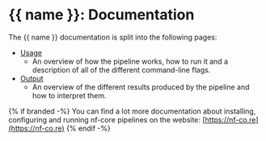 # {{ name }}: Documentation

The {{ name }} documentation is split into the following pages:

- [Usage](usage.md)
  - An overview of how the pipeline works, how to run it and a description of all of the different command-line flags.
- [Output](output.md)
  - An overview of the different results produced by the pipeline and how to interpret them.

{% if branded -%}
You can find a lot more documentation about installing, configuring and running nf-core pipelines on the website: [https://nf-co.re](https://nf-co.re)
{% endif -%}
